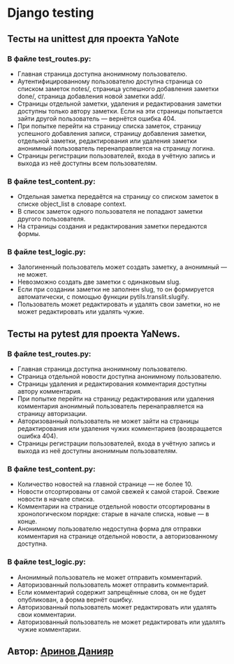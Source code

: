 # Django testing  
## Тесты на unittest для проекта YaNote
### В файле test_routes.py:
- Главная страница доступна анонимному пользователю.
- Аутентифицированному пользователю доступна страница со списком заметок notes/, страница успешного добавления заметки done/, страница добавления новой заметки add/.
- Страницы отдельной заметки, удаления и редактирования заметки доступны только автору заметки. Если на эти страницы попытается зайти другой пользователь — вернётся ошибка 404.
- При попытке перейти на страницу списка заметок, страницу успешного добавления записи, страницу добавления заметки, отдельной заметки, редактирования или удаления заметки анонимный пользователь перенаправляется на страницу логина.
- Страницы регистрации пользователей, входа в учётную запись и выхода из неё доступны всем пользователям.
### В файле test_content.py:
- Отдельная заметка передаётся на страницу со списком заметок в списке object_list в словаре context.
- В список заметок одного пользователя не попадают заметки другого пользователя.
- На страницы создания и редактирования заметки передаются формы.
### В файле test_logic.py:
- Залогиненный пользователь может создать заметку, а анонимный — не может.
- Невозможно создать две заметки с одинаковым slug.
- Если при создании заметки не заполнен slug, то он формируется автоматически, с помощью функции pytils.translit.slugify.
- Пользователь может редактировать и удалять свои заметки, но не может редактировать или удалять чужие.
## Тесты на pytest для проекта YaNews.
### В файле test_routes.py:
- Главная страница доступна анонимному пользователю.
- Страница отдельной новости доступна анонимному пользователю.
- Страницы удаления и редактирования комментария доступны автору комментария.
- При попытке перейти на страницу редактирования или удаления комментария анонимный пользователь перенаправляется на страницу авторизации.
- Авторизованный пользователь не может зайти на страницы редактирования или удаления чужих комментариев (возвращается ошибка 404).
- Страницы регистрации пользователей, входа в учётную запись и выхода из неё доступны анонимным пользователям.
### В файле test_content.py:
- Количество новостей на главной странице — не более 10.
- Новости отсортированы от самой свежей к самой старой. Свежие новости в начале списка.
- Комментарии на странице отдельной новости отсортированы в хронологическом порядке: старые в начале списка, новые — в конце.
- Анонимному пользователю недоступна форма для отправки комментария на странице отдельной новости, а авторизованному доступна.
### В файле test_logic.py:
- Анонимный пользователь не может отправить комментарий.
- Авторизованный пользователь может отправить комментарий.
- Если комментарий содержит запрещённые слова, он не будет опубликован, а форма вернёт ошибку.
- Авторизованный пользователь может редактировать или удалять свои комментарии.
- Авторизованный пользователь не может редактировать или удалять чужие комментарии.
## Автор: [Аринов Данияр](https://github.com/vegitobluefan)
